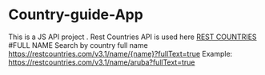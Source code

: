 # Country-guide-App
This is a JS API project . Rest Countries API is used here <a href="https://restcountries.com/#api-endpoints-v3-name">REST COUNTRIES</a>
#FULL NAME
Search by country full name
https://restcountries.com/v3.1/name/{name}?fullText=true 
Example:
https://restcountries.com/v3.1/name/aruba?fullText=true 
